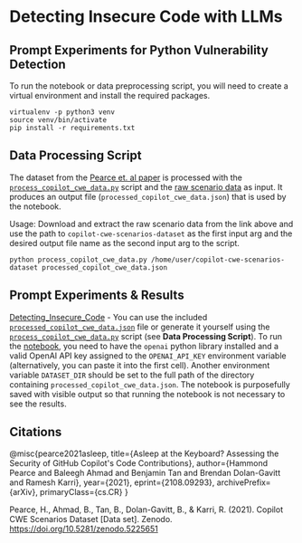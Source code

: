 # Detecting Insecure Code with LLMs
## Prompt Experiments for Python Vulnerability Detection

To run the notebook or data preprocessing script, you will need to create a virtual environment and install
the required packages.

```
virtualenv -p python3 venv
source venv/bin/activate
pip install -r requirements.txt
```

## Data Processing Script
The dataset from the [Pearce et. al paper](https://arxiv.org/abs/2108.09293) is
processed with the [`process_copilot_cwe_data.py`](data/process_copilot_cwe_data.py)
script and the [raw scenario data](https://zenodo.org/records/5225651) as input. It 
produces an output file (`processed_copilot_cwe_data.json`) that is used by the notebook.
  
  Usage:
  Download and extract the raw scenario data from the link above and use the path to `copilot-cwe-scenarios-dataset`
  as the first input arg and the desired output file name as the second input arg to the script.
  ```
  python process_copilot_cwe_data.py /home/user/copilot-cwe-scenarios-dataset processed_copilot_cwe_data.json
  ```
  
## Prompt Experiments & Results

[Detecting_Insecure_Code](Detecting_Insecure_Code.ipynb) - 
You can use the included [`processed_copilot_cwe_data.json`](data/processed_copilot_cwe_data.json)
file or generate it yourself using the [`process_copilot_cwe_data.py`](data/process_copilot_cwe_data.py)
script (see <b>Data Processing Script</b>). To run the [notebook](Detecting_Insecure_Code.ipynb),
you need to have the `openai` python library installed and a valid OpenAI API key assigned to the
`OPENAI_API_KEY` environment variable (alternatively, you can paste it into the first cell). Another
environment variable `DATASET_DIR` should be set to the full path of the directory containing `processed_copilot_cwe_data.json`. The notebook is purposefully saved with visible output so that
running the notebook is not necessary to see the results.

## Citations

@misc{pearce2021asleep,
      title={Asleep at the Keyboard? Assessing the Security of GitHub Copilot's Code Contributions}, 
      author={Hammond Pearce and Baleegh Ahmad and Benjamin Tan and Brendan Dolan-Gavitt and Ramesh Karri},
      year={2021},
      eprint={2108.09293},
      archivePrefix={arXiv},
      primaryClass={cs.CR}
}

Pearce, H., Ahmad, B., Tan, B., Dolan-Gavitt, B., & Karri, R. (2021). Copilot CWE Scenarios Dataset [Data set]. Zenodo. https://doi.org/10.5281/zenodo.5225651